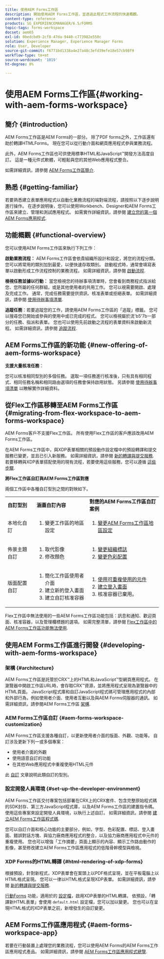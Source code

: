 ```yaml
---
title: 使用AEM Forms工作區
description: 開始使用AEM Forms工作區，並透過此程式工作流程的快速概觀。
content-type: reference
products: SG_EXPERIENCEMANAGER/6.5/FORMS
topic-tags: forms-workspace
docset: aem65
exl-id: 0bedcbd9-2cf8-47da-9440-c773982e550c
solution: Experience Manager, Experience Manager Forms
role: User, Developer
source-git-commit: f6771bd1338a4e27a48c3efd39efe18e57cb98f9
workflow-type: tm+mt
source-wordcount: '1019'
ht-degree: 0%

---
```


# 使用AEM Forms工作區{#working-with-aem-forms-workspace}

## 簡介 {#introduction}

AEM Forms工作區是AEM Forms的一部分。 除了PDF forms之外，工作區還有助於轉譯HTMLForms。 現在您可以從行動介面和網頁應用程式參與業務流程。

此外，AEM Forms工作區也可供使用標準HTML和JavaScript™開發方法高度自訂。 這是一種元件式軟體，可輕鬆與您的其他Web應用程式整合。

如需詳細資訊，請參閱 [AEM Forms工作區簡介](/help/forms/using/introduction-html-workspace.md).

## 熟悉 {#getting-familiar}

若要熟悉建立表單應用程式以自動化業務流程的端對端流程，請按照以下逐步說明進行操作。 在逐步說明後，您可以使用Workbench、Designer和AEM Forms工作區來建立、管理和測試應用程式。 如需實作詳細資訊，請參閱 [建立您的第一個AEM Forms應用程式](https://help.adobe.com/en_US/livecycle/11.0/CreateFirstApp/index.html).

## 功能概觀 {#functional-overview}

您可以使用AEM Forms工作區來執行下列工作：

**啟動業務流程：** AEM Forms工作區會依貴組織所設計和設定，將您的流程分類。 您可以將常用的類別加到最愛，以便快速存取類別。 啟動程式時，通常會填寫表單以啟動形成工作流程控制的業務流程。 如需詳細資訊，請參閱 [啟動流程](/help/forms/using/starting-processes.md).

**檢視任務並據以行動：** 當您檢視您的待辦事項清單時，您會看到商務程式指派給您、您所屬的任何群組，或是其他使用者的共用工作。 您可以視需要開啟、處理及完成工作。 通常，完成任務需要提供資訊、核准表單或拒絕表單。 如需詳細資訊，請參閱 [使用待辦事項清單](/help/forms/using/todo-lists.md).

**追蹤任務**：若要追蹤您的工作，請使用AEM Forms工作區的「追蹤」標籤。 您可以搜尋您已開始或參與的使用中或已完成的程式。 您可以檢視屬於流&#39;b5&#39;7b一部分的任務、指派和表單。 您也可以使用先前啟動之流程的表單資料來啟動新流程。 如需詳細資訊，請參閱 [追蹤流程](/help/forms/using/tracking-processes.md).

## AEM Forms工作區的新功能 {#new-offering-of-aem-forms-workspace}

**支援大量核准任務**：

您可以核准相同型別的多個任務。 選取一項任務進行核准後，只有具有相同程式、相同任務名稱和相同路由選項的任務會保持啟用狀態。 另請參閱 [使用待辦事項清單](/help/forms/using/todo-lists.md) 以瞭解實作詳細資料。

## 從Flex工作區移轉至AEM Forms工作區 {#migrating-from-flex-workspace-to-aem-forms-workspace}

AEM Forms客戶不支援Flex工作區。 所有使用Flex工作區的客戶應該改用AEM Forms工作區。

在AEM Forms工作區中，與XDP表單相關的預設動作設定檔中的預設轉譯和提交服務已變更，並且已引入新服務。 如需詳細資訊，請參閱 [新的轉譯與提交服務](/help/forms/using/new-render-submit-service.md). 若要移轉與XDP表單搭配使用的現有流程，若要使用這些服務，您可以遵循 [這些步驟](new-render-submit-service.md).

**將Flex工作區自訂與AEM Forms工作區對應**

兩個工作區中各種自訂型別之間的對映如下。

<table>
 <tbody>
  <tr>
   <td><strong>自訂型別 </strong></td>
   <td><strong>涵蓋自訂內容 </strong></td>
   <td><strong>對應的AEM Forms工作區自訂案例</strong></td>
  </tr>
  <tr>
   <td>本地化自訂</td>
   <td>
    <ol>
     <li>變更工作區的地區設定</li>
    </ol> </td>
   <td>
    <ol>
     <li><a href="/help/forms/using/changing-locale-user-interface.md">變更AEM Forms工作區地區設定</a></li>
    </ol> </td>
  </tr>
  <tr>
   <td>佈景主題自訂</td>
   <td>
    <ol>
     <li>取代影像</li>
     <li>修改顏色</li>
    </ol> </td>
   <td>
    <ol>
     <li><a href="/help/forms/using/changing-organization-logo-branding.md">變更組織標誌</a> </li>
     <li><a href="/help/forms/using/changing-color-scheme-interface.md">變更色彩配置</a></li>
    </ol> </td>
  </tr>
  <tr>
   <td>版面配置自訂</td>
   <td>
    <ol>
     <li>簡化工作區使用者介面<br /> </li>
     <li>建立新的登入畫面</li>
     <li>建立自訂核准容器</li>
    </ol> </td>
   <td>
    <ol>
     <li><a href="/help/forms/using/description-reusable-components.md">使用可重複使用的元件</a></li>
     <li><a href="/help/forms/using/creating-new-login-screen.md">建立登入畫面</a></li>
     <li>核准容器已棄用。</li>
    </ol> </td>
  </tr>
 </tbody>
</table>

Flex工作區中無法使用的一些AEM Forms工作區功能包括：訊息和通知、歡迎頁面、核准容器，以及管理欄標題的選項。 如需完整清單，請參閱 [Flex工作區中的AEM Forms工作區功能無法使用](/help/forms/using/features-flex-workspace-available-html.md).

## 使用AEM Forms工作區進行開發 {#developing-with-aem-forms-workspace}

### 架構 {#architecture}

AEM Forms工作區是託管於CRX™上的HTML和JavaScript™型網頁應用程式。 在瀏覽器中開啟工作區URL時，會存取CRX™資源，並將應用程式呈現為瀏覽器中的HTML頁面。 JavaScript程式庫和自訂JavaScript程式碼可管理應用程式的內部和外部行為，例如使用者介面、使用者互動以及與AEM Forms伺服器的通訊。 如需詳細資訊，請參閱AEM Forms工作區 [架構](/help/forms/using/html-workspace-architecture.md).

### AEM Forms工作區自訂 {#aem-forms-workspace-customization}

AEM Forms工作區支援各種自訂，以更新使用者介面的版面、外觀、功能等。 自訂涉及更新下列一或多個專案：

* 使用者介面的外觀
* 使用語意自訂的功能
* 在其他Web應用程式中重複使用HTML元件

此 [自訂](introduction-customizing-html-workspace.md#types-of-customizations) 文章說明此類自訂的型別。

### 設定開發人員環境 {#set-up-the-developer-environment}

AEM Forms工作區交付專案包括部署在CRX上的CRX套件、包含完整原始程式碼的SDK封存、第三方JavaScript程式庫，以及AEM Forms工作區的建置指令碼。 使用這些專案來設定開發人員環境，以執行上述自訂。 如需詳細資訊，請參閱 [建立AEM Forms工作區程式碼](introduction-customizing-html-workspace.md#building-html-workspace-code).

您可以自訂介面和核心功能的主要部分，例如，字型、色彩配置、標誌、登入畫面、錯誤對話方塊、與協力廠商應用程式的整合，以及協力廠商應用程式中元件的重複使用。 您也可以增強「工作摘要」頁面上顯示的內容、顯示工作路由動作的影像，甚至修改建立AEM Forms工作區應用程式的低階骨幹模型與檢視。

### XDP Forms的HTML轉譯 {#html-rendering-of-xdp-forms}

根據預設，針對新程式，XDP表單會在案頭上以PDF格式呈現，並在平板電腦上以HTML格式呈現。 您可以一律以HTML格式呈現XDP表單。 如需詳細資訊，請參閱 [新的轉譯與提交服務](/help/forms/using/new-render-submit-service.md).

[行動Forms](https://helpx.adobe.com/livecycle/help/mobile-forms/introduction.html) 功能，適用於的 [設定檔](https://helpx.adobe.com/livecycle/help/mobile-forms/creating-profile.html)，啟用XDP表單的HTML轉譯。 依預設，「轉譯新HTML表單」會使用 `default.html` 設定檔，您可以加以變更。 您也可以在呈現HTML格式的XDP表單之前，新增發生的自訂變更。

## AEM Forms工作區應用程式 {#aem-forms-workspace-app}

若要在行動裝置上處理您的業務流程，您可以使用AEM Forms的AEM Forms工作區應用程式產品。 如需詳細資訊，請參閱 [AEM Forms工作區應用程式總覽](https://helpx.adobe.com/livecycle/help/mobile-workspace/mobile-workspace-overview.html).
